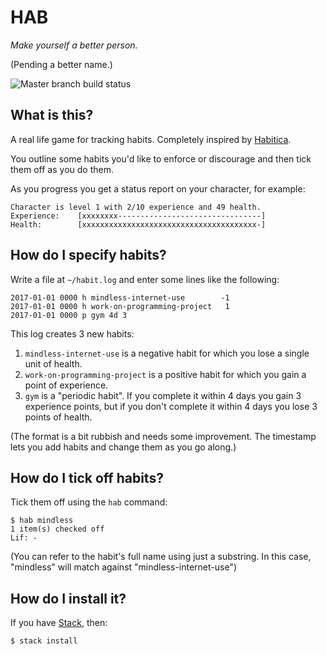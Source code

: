 HAB
===

_Make yourself a better person._

(Pending a better name.)

![Master branch build status](https://travis-ci.org/scolej/hab.svg?branch=master)

## What is this?

A real life game for tracking habits. Completely inspired by [Habitica](https://www.habitica.com).

You outline some habits you'd like to enforce or discourage and then
tick them off as you do them.

As you progress you get a status report on your character, for
example:

    Character is level 1 with 2/10 experience and 49 health.
    Experience:    [xxxxxxxx--------------------------------]
    Health:        [xxxxxxxxxxxxxxxxxxxxxxxxxxxxxxxxxxxxxxx-]

## How do I specify habits?

Write a file at `~/habit.log` and enter some lines like the following:

    2017-01-01 0000 h mindless-internet-use        -1
    2017-01-01 0000 h work-on-programming-project   1
    2017-01-01 0000 p gym 4d 3

This log creates 3 new habits:

1. `mindless-internet-use` is a negative habit for which you lose a
   single unit of health.
2. `work-on-programming-project` is a positive habit for which you
   gain a point of experience.
3. `gym` is a "periodic habit". If you complete it within 4 days you
   gain 3 experience points, but if you don't complete it within 4
   days you lose 3 points of health.

(The format is a bit rubbish and needs some improvement. The timestamp
lets you add habits and change them as you go along.)

## How do I tick off habits?

Tick them off using the `hab` command:

    $ hab mindless
    1 item(s) checked off
    Lif: -

(You can refer to the habit's full name using just a substring. In
this case, "mindless" will match against "mindless-internet-use")

## How do I install it?

If you have [Stack](https://docs.haskellstack.org/en/stable/README/),
then:

    $ stack install
